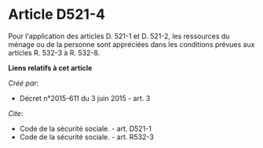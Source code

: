 # Article D521-4

Pour l'application des articles D. 521-1 et D. 521-2, les ressources du ménage ou de la personne sont appréciées dans les
conditions prévues aux articles R. 532-3 à R. 532-8.

**Liens relatifs à cet article**

_Créé par_:

  - Décret n°2015-611 du 3 juin 2015 - art. 3

_Cite_:

  - Code de la sécurité sociale. - art. D521-1
  - Code de la sécurité sociale. - art. R532-3
